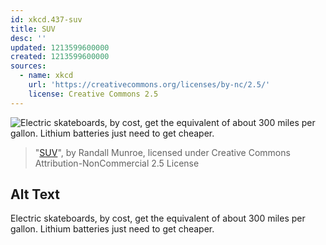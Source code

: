 ```yaml
---
id: xkcd.437-suv
title: SUV
desc: ''
updated: 1213599600000
created: 1213599600000
sources:
  - name: xkcd
    url: 'https://creativecommons.org/licenses/by-nc/2.5/'
    license: Creative Commons 2.5
---
```

![Electric skateboards, by cost, get the equivalent of about 300 miles per gallon.  Lithium batteries just need to get cheaper.](https://imgs.xkcd.com/comics/suv.png)
> "[SUV](https://xkcd.com/437/)", by Randall Munroe, licensed under Creative Commons Attribution-NonCommercial 2.5 License

## Alt Text
Electric skateboards, by cost, get the equivalent of about 300 miles per gallon.  Lithium batteries just need to get cheaper.
